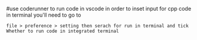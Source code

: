 #use coderunner to  run code in vscode
in order to inset input for cpp code in terminal you'll need to go to
```
file > preference > setting then serach for run in terminal and tick Whether to run code in integrated terminal
```

